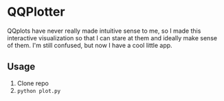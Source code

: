 # QQPlotter

QQplots have never really made intuitive sense to me, so I made this interactive visualization so that I can stare at them and ideally make sense of them. I'm still confused, but now I have a cool little app.

## Usage
1. Clone repo
2. `python plot.py`
